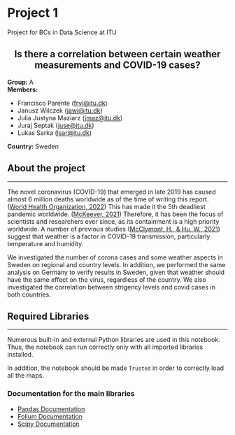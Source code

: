 # Project 1
Project for BCs in Data Science at ITU
<h2 align="center"> Is there a correlation between certain weather measurements and COVID-19 cases? </h2>

<b> Group: </b> A <br>
<b> Members: </b>
- Francisco Parente (frvi@itu.dk) <br>
- Janusz Wilczek (jawi@itu.dk) <br>
- Julia Justyna Maziarz (jmaz@itu.dk) <br>
- Juraj Septak (juse@itu.dk) <br>
- Lukas Sarka (lsar@itu.dk)<br> 

<b> Country: </b> Sweden

## About the project
---
The novel coronavirus (COVID-19) that emerged in late 2019 has caused almost 6 million deaths worldwide as of the time of writing this report. ([World Health Organization, 2022](https://www.who.int/publications/m/item/weekly-epidemiological-update-on-covid-19---1-march-2022)) This has made it the 5th deadliest pandemic worldwide. ([McKeever, 2021](https://www.nationalgeographic.com/history/article/covid-19-is-now-the-deadliest-pandemic-in-us-history)) Therefore, it has been the focus of scientists and researchers ever since, as its containment is a high priority worldwide. A number of previous studies ([McClymont, H., & Hu, W., 2021](https://doi.org/10.3390/ijerph18020396)) suggest that weather is a factor in COVID-19 transmission, particularly temperature and humidity.

We investigated the number of corona cases and some weather aspects in Sweden on regional and country levels. In addition, we performed the same analysis on Germany to verify results in Sweden, given that weather should have the same effect on the virus, regardless of the country. We also investigated the correlation between strigency levels and covid cases in both countries.

## Required Libraries
---
Numerous built-in and external Python libraries are used in this notebook. Thus, the notebook can run correctly only with all imported libraries installed.

In addition, the notebook should be made `Trusted` in order to correctly load all the maps. 


### Documentation for the main libraries
- [Pandas Documentation](https://pandas.pydata.org/)
- [Folium Documentation](https://python-visualization.github.io/folium/)
- [Scipy Documentation](https://www.scipy.org/)

